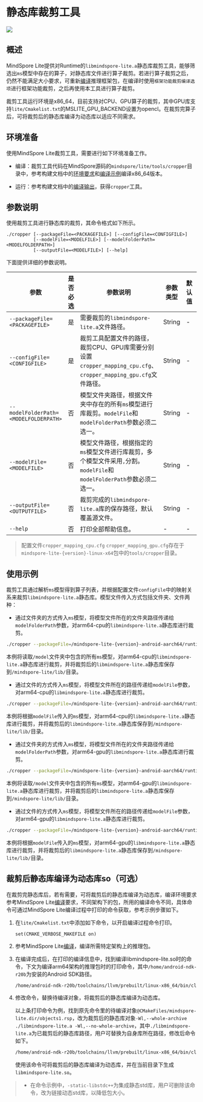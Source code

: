 # 静态库裁剪工具

<a href="https://gitee.com/mindspore/docs/blob/r2.0/docs/lite/docs/source_zh_cn/use/cropper_tool.md" target="_blank"><img src="https://mindspore-website.obs.cn-north-4.myhuaweicloud.com/website-images/r2.0/resource/_static/logo_source.png"></a>

## 概述

MindSpore Lite提供对Runtime的`libmindspore-lite.a`静态库裁剪工具，能够筛选出`ms`模型中存在的算子，对静态库文件进行算子裁剪。若进行算子裁剪之后，仍然不能满足大小要求，可重新[编译](https://www.mindspore.cn/lite/docs/zh-CN/master/use/build.html)推理框架包，在编译时使用`框架功能裁剪编译选项`进行框架功能裁剪，之后再使用本工具进行算子裁剪。

裁剪工具运行环境是x86_64，目前支持对CPU、GPU算子的裁剪，其中GPU库支持`lite/Cmakelist.txt`的MSLITE_GPU_BACKEND设置为opencl。在裁剪完算子后，可将裁剪后的静态库编译为动态库以适应不同需求。

## 环境准备

使用MindSpore Lite裁剪工具，需要进行如下环境准备工作。

- 编译：裁剪工具代码在MindSpore源码的`mindspore/lite/tools/cropper`目录中，参考构建文档中的[环境要求](https://www.mindspore.cn/lite/docs/zh-CN/master/use/build.html#环境要求)和[编译示例](https://www.mindspore.cn/lite/docs/zh-CN/master/use/build.html#编译示例)编译x86_64版本。

- 运行：参考构建文档中的[编译输出](https://www.mindspore.cn/lite/docs/zh-CN/master/use/build.html#目录结构)，获得`cropper`工具。

## 参数说明

使用裁剪工具进行静态库的裁剪，其命令格式如下所示。

```text
./cropper [--packageFile=<PACKAGEFILE>] [--configFile=<CONFIGFILE>]
          [--modelFile=<MODELFILE>] [--modelFolderPath=<MODELFOLDERPATH>]
          [--outputFile=<MODELFILE>] [--help]
```

下面提供详细的参数说明。

| 参数                                  | 是否必选 | 参数说明                                                     | 参数类型 | 默认值 | 取值范围 |
| ------------------------------------- | -------- | ------------------------------------------------------------ | -------- | ------ | -------- |
| `--packageFile=<PACKAGEFILE>`         | 是       | 需要裁剪的`libmindspore-lite.a`文件路径。                    | String   | -      | -        |
| `--configFile=<CONFIGFILE>`           | 是       | 裁剪工具配置文件的路径，裁剪CPU、GPU库需要分别设置`cropper_mapping_cpu.cfg`、`cropper_mapping_gpu.cfg`文件路径。 | String   | -      | -        |
| `--modelFolderPath=<MODELFOLDERPATH>` | 否       | 模型文件夹路径，根据文件夹中存在的所有`ms`模型进行库裁剪。`modelFile`和`modelFolderPath`参数必须二选一。 | String   | -      | -        |
| `--modelFile=<MODELFILE>`             | 否       | 模型文件路径，根据指定的`ms`模型文件进行库裁剪，多个模型文件采用`,`分割。`modelFile`和`modelFolderPath`参数必须二选一。 | String   | -      | -        |
| `--outputFile=<OUTPUTFILE>`           | 否       | 裁剪完成的`libmindspore-lite.a`库的保存路径，默认覆盖源文件。 | String   | -      | -        |
| `--help`                              | 否       | 打印全部帮助信息。                                           | -        | -      | -        |

> 配置文件`cropper_mapping_cpu.cfg` `cropper_mapping_gpu.cfg`存在于`mindspore-lite-{version}-linux-x64`包中的`tools/cropper`目录。

## 使用示例

裁剪工具通过解析`ms`模型得到算子列表，并根据配置文件`configFile`中的映射关系来裁剪`libmindspore-lite.a`静态库。模型文件传入方式包括文件夹、文件两种：

- 通过文件夹的方式传入`ms`模型，将模型文件所在的文件夹路径传递给`modelFolderPath`参数，对arm64-cpu的`libmindspore-lite.a`静态库进行裁剪。

```bash
./cropper --packageFile=/mindspore-lite-{version}-android-aarch64/runtime/lib/libmindspore-lite.a --configFile=./cropper_mapping_cpu.cfg --modelFolderPath=/model --outputFile=/mindspore-lite/lib/libmindspore-lite.a
```

本例将读取`/model`文件夹中包含的所有`ms`模型，对arm64-cpu的`libmindspore-lite.a`静态库进行裁剪，并将裁剪后的`libmindspore-lite.a`静态库保存到`/mindspore-lite/lib/`目录。

- 通过文件的方式传入`ms`模型，将模型文件所在的路径传递给`modelFile`参数，对arm64-cpu的`libmindspore-lite.a`静态库进行裁剪。

```bash
./cropper --packageFile=/mindspore-lite-{version}-android-aarch64/runtime/lib/libmindspore-lite.a --configFile=./cropper_mapping_cpu.cfg --modelFile=/model/lenet.ms,/model/retinaface.ms  --outputFile=/mindspore-lite/lib/libmindspore-lite.a
```

本例将根据`modelFile`传入的`ms`模型，对arm64-cpu的`libmindspore-lite.a`静态库进行裁剪，并将裁剪后的`libmindspore-lite.a`静态库保存到`/mindspore-lite/lib/`目录。

- 通过文件夹的方式传入`ms`模型，将模型文件所在的文件夹路径传递给`modelFolderPath`参数，对arm64-gpu的`libmindspore-lite.a`静态库进行裁剪。

```bash
./cropper --packageFile=/mindspore-lite-{version}-android-aarch64/runtime/lib/libmindspore-lite.a --configFile=./cropper_mapping_gpu.cfg --modelFolderPath=/model --outputFile=/mindspore-lite/lib/libmindspore-lite.a
```

本例将读取`/model`文件夹中包含的所有`ms`模型，对arm64-gpu的`libmindspore-lite.a`静态库进行裁剪，并将裁剪后的`libmindspore-lite.a`静态库保存到`/mindspore-lite/lib/`目录。

- 通过文件的方式传入`ms`模型，将模型文件所在的路径传递给`modelFile`参数，对arm64-gpu的`libmindspore-lite.a`静态库进行裁剪。

```bash
./cropper --packageFile=/mindspore-lite-{version}-android-aarch64/runtime/lib/libmindspore-lite.a --configFile=./cropper_mapping_gpu.cfg --modelFile=/model/lenet.ms,/model/retinaface.ms  --outputFile=/mindspore-lite/lib/libmindspore-lite.a
```

本例将根据`modelFile`传入的`ms`模型，对arm64-gpu的`libmindspore-lite.a`静态库进行裁剪，并将裁剪后的`libmindspore-lite.a`静态库保存到`/mindspore-lite/lib/`目录。

## 裁剪后静态库编译为动态库so（可选）

在裁剪完静态库后，若有需要，可将裁剪后的静态库编译为动态库，编译环境要求参考MindSpore Lite[编译](https://www.mindspore.cn/lite/docs/zh-CN/master/use/build.html)要求，不同架构下的包，所用的编译命令不同，具体命令可通过MindSpore Lite编译过程中打印的命令获取，参考示例步骤如下。

1. 在`lite/Cmakelist.txt`中添加如下命令，以开启编译过程命令打印。

    ```text
    set(CMAKE_VERBOSE_MAKEFILE on)
    ```

2. 参考MindSpore Lite[编译](https://www.mindspore.cn/lite/docs/zh-CN/master/use/build.html)，编译所需特定架构上的推理包。

3. 在编译完成后，在打印的编译信息中，找到编译libmindspore-lite.so时的命令，下文为编译arm64架构的推理包时的打印命令，其中`/home/android-ndk-r20b`为安装的Android SDK路径。

    ```bash
    /home/android-ndk-r20b/toolchains/llvm/prebuilt/linux-x86_64/bin/clang++ --target=aarch64-none-linux-android21 --gcc-toolchain=/home/android-ndk-r20b/toolchains/llvm/prebuilt/linux-x86_64 --sysroot=/home/android-ndk-r20b/toolchains/llvm/prebuilt/linux-x86_64/sysroot -fPIC -D_FORTIFY_SOURCE=2 -O2 -Wall -Werror -Wno-attributes -Wno-deprecated-declarations         -Wno-missing-braces -Wno-overloaded-virtual -std=c++17 -fPIC -fPIE -fstack-protector-strong  -DANDROID -fdata-sections -ffunction-sections -funwind-tables -fstack-protector-strong -no-canonical-prefixes -fno-addrsig -Wa,--noexecstack -Wformat -Werror=format-security    -fomit-frame-pointer -fstrict-aliasing -ffunction-sections         -fdata-sections -ffast-math -fno-rtti -fno-exceptions -Wno-unused-private-field -O2 -DNDEBUG  -Wl,-z,relro -Wl,-z,now -Wl,-z,noexecstack -s  -Wl,--exclude-libs,libgcc.a -Wl,--exclude-libs,libatomic.a -static-libstdc++ -Wl,--build-id -Wl,--warn-shared-textrel -Wl,--fatal-warnings -Wl,--no-undefined -Qunused-arguments -Wl,-z,noexecstack  -shared -Wl,-soname,libmindspore-lite.so -o libmindspore-lite.so @CMakeFiles/mindspore-lite.dir/objects1.rsp  -llog -ldl -latomic -lm
    ```

4. 修改命令，替换待编译对象，将裁剪后的静态库编译为动态库。

    以上条打印命令为例，找到原先命令里的待编译对象`@CMakeFiles/mindspore-lite.dir/objects1.rsp`，改为裁剪后的静态库对象`-Wl,--whole-archive ./libmindspore-lite.a -Wl,--no-whole-archive`，其中`./libmindspore-lite.a`为已裁剪后的静态库路径，用户可替换为自身库所在路径，修改后命令如下。

    ```bash
    /home/android-ndk-r20b/toolchains/llvm/prebuilt/linux-x86_64/bin/clang++ --target=aarch64-none-linux-android21 --gcc-toolchain=/home/android-ndk-r20b/toolchains/llvm/prebuilt/linux-x86_64 --sysroot=/home/android-ndk-r20b/toolchains/llvm/prebuilt/linux-x86_64/sysroot -fPIC -D_FORTIFY_SOURCE=2 -O2 -Wall -Werror -Wno-attributes -Wno-deprecated-declarations         -Wno-missing-braces -Wno-overloaded-virtual -std=c++17 -fPIC -fPIE -fstack-protector-strong  -DANDROID -fdata-sections -ffunction-sections -funwind-tables -fstack-protector-strong -no-canonical-prefixes -fno-addrsig -Wa,--noexecstack -Wformat -Werror=format-security    -fomit-frame-pointer -fstrict-aliasing -ffunction-sections         -fdata-sections -ffast-math -fno-rtti -fno-exceptions -Wno-unused-private-field -O2 -DNDEBUG  -Wl,-z,relro -Wl,-z,now -Wl,-z,noexecstack -s  -Wl,--exclude-libs,libgcc.a -Wl,--exclude-libs,libatomic.a -static-libstdc++ -Wl,--build-id -Wl,--warn-shared-textrel -Wl,--fatal-warnings -Wl,--no-undefined -Qunused-arguments -Wl,-z,noexecstack  -shared -Wl,-soname,libmindspore-lite.so -o libmindspore-lite.so -Wl,--whole-archive ./libmindspore-lite.a -Wl,--no-whole-archive  -llog -ldl -latomic -lm
    ```

    使用该命令可将裁剪后的静态库编译为动态库，并在当前目录下生成`libmindspore-lite.so`。

> - 在命令示例中，`-static-libstdc++`为集成静态std库，用户可删除该命令，改为链接动态std库，以降低包大小。

